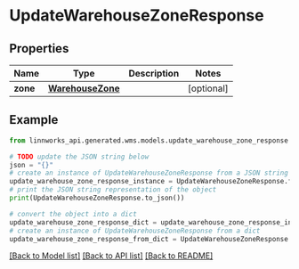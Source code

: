 # UpdateWarehouseZoneResponse


## Properties

Name | Type | Description | Notes
------------ | ------------- | ------------- | -------------
**zone** | [**WarehouseZone**](WarehouseZone.md) |  | [optional] 

## Example

```python
from linnworks_api.generated.wms.models.update_warehouse_zone_response import UpdateWarehouseZoneResponse

# TODO update the JSON string below
json = "{}"
# create an instance of UpdateWarehouseZoneResponse from a JSON string
update_warehouse_zone_response_instance = UpdateWarehouseZoneResponse.from_json(json)
# print the JSON string representation of the object
print(UpdateWarehouseZoneResponse.to_json())

# convert the object into a dict
update_warehouse_zone_response_dict = update_warehouse_zone_response_instance.to_dict()
# create an instance of UpdateWarehouseZoneResponse from a dict
update_warehouse_zone_response_from_dict = UpdateWarehouseZoneResponse.from_dict(update_warehouse_zone_response_dict)
```
[[Back to Model list]](../README.md#documentation-for-models) [[Back to API list]](../README.md#documentation-for-api-endpoints) [[Back to README]](../README.md)


